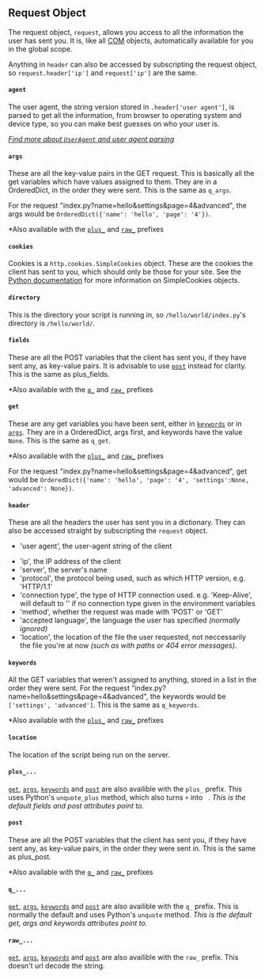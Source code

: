 ## Request Object
The request object, `request`, allows you access to all the information the user has sent you. It is, like all [COM](start.md) objects, automatically available for you in the global scope.

Anything in `header` can also be accessed by subscripting the request object, so `request.header['ip']` and `request['ip']` are the same.

#### `agent`
The user agent, the string version stored in `.header['user agent']`, is parsed to get all the information, from browser to operating system and device type, so you can make best guesses on who your user is.

*[Find more about `UserAgent` and user agent parsing](agent.md)*

#### `args`
These are all the key-value pairs in the GET request. This is basically all the get variables which have values assigned to them. They are in a 
OrderedDict, in the order they were sent.  This is the same as `q_args`.

For the request "index.py?name=hello&settings&page=4&advanced", the args would be `OrderedDict({'name': 'hello', 'page': '4'})`.

*Also available with the [`plus_`](#plus_) and [`raw_`](#raw_) prefixes

#### `cookies`
Cookies is a `http.cookies.SimpleCookies` object. These are the cookies the client has sent to you, which should only be those for your site. See the [Python documentation](https://docs.python.org/3/library/http.cookies.html#http.cookies.SimpleCookie) for more information on SimpleCookies objects.

#### `directory`
This is the directory your script is running in, so `/hello/world/index.py`'s directory is `/hello/world/`.

#### `fields`
These are all the POST variables that the client has sent you, if they have sent any, as key-value pairs. It is advisable to use [`post`](#post) 
instead for clarity. This is the same as plus_fields.

*Also available with the [`q_`](#q_) and [`raw_`](#raw_) prefixes

#### `get`
These are any get variables you have been sent, either in [`keywords`](#keywords) or in [`args`](#args). They are in a OrderedDict, args first, and 
keywords have the value `None`.  This is the same as `q_get`.

*Also available with the [`plus_`](#plus_) and [`raw_`](#raw_) prefixes

For the request "index.py?name=hello&settings&page=4&advanced", get would be `OrderedDict({'name': 'hello', 'page': '4', 'settings':None, 'advanced': None})`.
#### `header`
These are all the headers the user has sent you in a dictionary. They can also be accessed straight by subscripting the `request` object.
* 'user agent', the user-agent string of the client
- 'ip', the IP address of the client
- 'server', the server's name
- 'protocol', the protocol being used, such as which HTTP version, e.g. 'HTTP/1.1'
- 'connection type', the type of HTTP connection used. e.g. 'Keep-Alive', will default to '' if no connection type given in the environment variables
- 'method', whether the request was made with 'POST' or 'GET'
- 'accepted language', the language the user has specified *(normally ignored)*
- 'location', the location of the file the user requested, not neccessarily the file you're at now *(such as with paths or 404 error messages)*.

#### `keywords`
All the GET variables that weren't assigned to anything, stored in a list in the order they were sent. 
For the request "index.py?name=hello&settings&page=4&advanced", the keywords would be `['settings', 'advanced']`. This is the same as `q_keywords`.

*Also available with the [`plus_`](#plus_) and [`raw_`](#raw_) prefixes

#### `location`
The location of the script being run on the server.

#### `plus_...`
[`get`](#get), [`args`](#args), [`keywords`](#keywords) and [`post`](#post) are also availible with the `plus_` prefix. This uses Python's 
`unquote_plus` method, which also turns `+` into ` `. *This is the default fields and post attributes point to.*

#### `post`
These are all the POST variables that the client has sent you, if they have sent any, as key-value pairs, in the order they were sent in. This is 
the same as plus_post.

*Also available with the [`q_`](#q_) and [`raw_`](#raw_) prefixes

#### `q_...`
[`get`](#get), [`args`](#args), [`keywords`](#keywords) and [`post`](#post) are also availible with the `q_` prefix. This is normally the default and 
uses Python's `unquote` method. *This is the default get, args and keywords attributes point to.*

#### `raw_...`
[`get`](#get), [`args`](#args), [`keywords`](#keywords) and [`post`](#post) are also availible with the `raw_` prefix. This doesn't url decode the 
string.